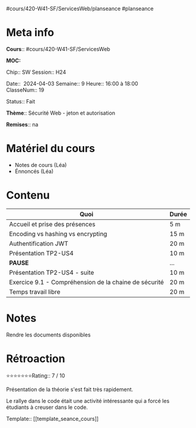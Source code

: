 #cours/420-W41-SF/ServicesWeb/planseance #planseance
# Meta info

**Cours**:: #cours/420-W41-SF/ServicesWeb 

**MOC:** 

Chip::  <span class="chip cours-2">SW</span>
Session:: H24

Date::  2024-04-03
Semaine:: 9
Heure:: 16:00 à 18:00  
ClasseNum:: 19

Status:: <span class="chip done">Fait</span>

**Thème**:: Sécurité Web - jeton et autorisation

**Remises**:: <span class="chip na">na</span>

# Matériel du cours
* Notes de cours (Léa)
* Énnoncés (Léa)
# Contenu
| Quoi                                                  | Durée |
| ----------------------------------------------------- | ----- |
| Accueil et prise des présences                        | 5 m   |
| Encoding vs hashing vs encrypting                     | 15 m  |
| Authentification JWT                                  | 20 m  |
| Présentation TP2-US4                                  | 10 m  |
| **PAUSE**                                             | ...   |
| Présentation TP2-US4 - suite                          | 10 m  |
| Exercice 9.1 - Compréhension de la chaine de sécurité | 20 m  |
| Temps travail libre                                   | 20 m  |

# Notes
Rendre les documents disponibles

# Rétroaction
⭐⭐⭐⭐⭐⭐⭐Rating:: 7 / 10

Présentation de la théorie s'est fait très rapidement.

Le rallye dans le code était une activité intéressante qui a forcé les étudiants à creuser dans le code.

Template:: [[template_seance_cours]]